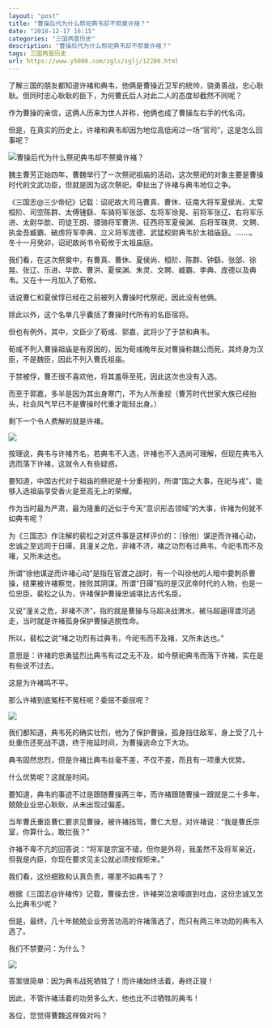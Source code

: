 ```yaml
---
layout: "post"
title: "曹操后代为什么祭祀典韦却不祭奠许褚？"
date: "2018-12-17 16:15"
categories: "三国两晋历史"
description: "曹操后代为什么祭祀典韦却不祭奠许褚？"
tags: 三国两晋历史
url: https://www.y5000.com/zgls/sglj/12280.html
---
```






了解三国的朋友都知道许褚和典韦，他俩是曹操近卫军的统帅，骁勇善战，忠心耿耿。但同时忠心耿耿的臣下，为何曹氏后人对此二人的态度却截然不同呢？

作为曹操的亲信，这俩人历来为世人并称，他俩也成了曹操左右手的代名词。

但是，在真实的历史上，许褚和典韦却因为地位高低闹过一场“官司”，这是怎么回事呢？

![曹操后代为什么祭祀典韦却不祭奠许褚？](/uploads/allimg/170204/6-1F2041FKb01.JPG)

魏主曹芳正始四年，曹魏举行了一次祭祀祖庙的活动，这次祭祀的对象主要是曹操时代的文武功臣，但就是因为这次祭祀，牵扯出了许褚与典韦地位之争。

《三国志@三少帝纪》记载：诏祀故大司马曹真、曹休、征南大将军夏侯尚、太常桓阶、司空陈群、太傅锺繇、车骑将军张郃、左将军徐晃、前将军张辽、右将军乐进、太尉华歆、司徒王朗、骠骑将军曹洪、征西将军夏侯渊、后将军硃灵、文聘、执金吾臧霸、破虏将军李典、立义将军庞德、武猛校尉典韦於太祖庙庭。.......。冬十一月癸卯，诏祀故尚书令荀攸于太祖庙庭。

我们看，在这次祭奠中，有曹真、曹休、夏侯尚、桓阶、陈群、钟繇、张郃、徐晃、张辽、乐进、华歆、曹洪、夏侯渊、朱灵、文聘、臧霸、李典、庞德以及典韦。又在十一月加入了荀攸。

话说曹仁和夏侯惇已经在之前被列入曹操时代祭祀，因此没有他俩。

除此以外，这个名单几乎囊括了曹操时代所有的名臣宿将。

但也有例外，其中，文臣少了荀彧、郭嘉，武将少了于禁和典韦。

荀彧不列入曹操祖庙是有原因的，因为荀彧晚年反对曹操称魏公而死，其终身为汉臣，不是魏臣，因此不列入曹氏祖庙。

于禁被俘，曹丕很不喜欢他，将其羞辱至死，因此这次也没有入选。

而至于郭嘉，多半是因为其出身寒门，不为人所重视（曹芳时代世家大族已经抬头，社会风气早已不是曹操时代重才能轻出身。）

剩下一个令人费解的就是许褚。

![](https://img.y5000.com/uploads/allimg/170204/1G1063V2-0.jpg)

按理说，典韦与许褚齐名，若典韦不入选，许褚也不入选尚可理解，但现在典韦入选而落下许褚，这就令人有些疑惑。

要知道，中国古代对于祖庙的祭祀是十分重视的，所谓“国之大事，在祀与戎”，能够入选祖庙享受香火是至高无上的荣耀。

作为当时最为严肃，最为隆重的近似于今天“意识形态领域”的大事，许褚为何就不如典韦呢？

为《三国志》作注解的裴松之对这件事是这样评价的：〔徐他〕谋逆而许褚心动，忠诚之至远同于日磾，且潼关之危，非褚不济，褚之功烈有过典韦，今祀韦而不及褚，又所未达也。

所谓“徐他谋逆而许褚心动”是指在官渡之战时，有一个叫徐他的人暗中要刺杀曹操，结果被许褚察觉，挫败其阴谋。所谓“日磾”指的是汉武帝时代的人物，也是一位忠臣。裴松之认为，许褚保护曹操忠诚堪比古代名臣。

又说“潼关之危，非褚不济”，指的就是曹操与马超决战渭水，被马超逼得渡河逃走，当时就是许褚孤身保护曹操逃脱性命。

所以，裴松之说“褚之功烈有过典韦，今祀韦而不及褚，又所未达也。”

意思是：许褚的忠勇猛烈比典韦有过之无不及，如今祭祀典韦而落下许褚，实在是有些说不过去。

这是为许褚鸣不平。

那么许褚到底冤枉不冤枉呢？委屈不委屈呢？

![](https://img.y5000.com/uploads/allimg/170204/1G10A036-1.jpg)

我们都知道，典韦死的确实壮烈，他为了保护曹操，孤身挡住敌军，身上受了几十处重伤还死战不退，终于拖延时间，为曹操逃命立下大功。

典韦固然忠烈，但是许褚比典韦丝毫不差，不仅不差，而且有一项重大优势。

什么优势呢？这就是时间。

要知道，典韦的事迹不过是跟随曹操两三年，而许褚跟随曹操一跟就是二十多年，兢兢业业忠心耿耿，从未出现过偏差。

当年曹氏重臣曹仁要求见曹操，被许褚挡驾，曹仁大怒，对许褚说：“我是曹氏宗室，你算什么，敢拦我？”

许褚不卑不亢的回答说：“将军是宗室不错，但你是外将，我虽然不及将军亲近，但我是内臣，你现在要求见主公就必须按规矩来。”

我们看，这份细致和认真负责，哪里不如典韦了？

根据《三国志@许褚传》记载，曹操去世，许褚哭泣哀嚎直到吐血，这份忠诚又怎么比典韦少呢？

但是，最终，几十年兢兢业业劳苦功高的许褚落选了，而只有两三年功勋的典韦入选了。

我们不禁要问：为什么？

![](https://img.y5000.com/uploads/allimg/170204/1G1061G4-2.jpg)

答案很简单：因为典韦战死牺牲了！而许褚始终活着，寿终正寝！

因此，不管许褚活着的功劳多么大，他也比不过牺牲的典韦！

各位，您觉得曹魏这样做对吗？
